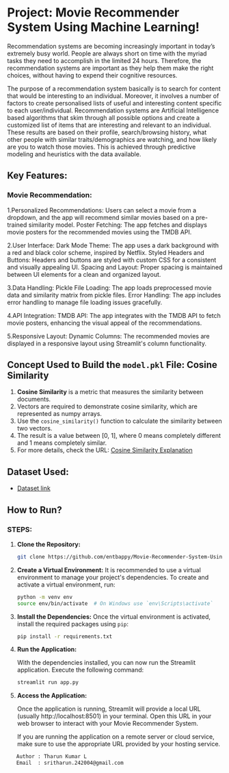 # Project: Movie Recommender System Using Machine Learning!
Recommendation systems are becoming increasingly important in today’s extremely busy world. People are always short on time with the myriad tasks they need to accomplish in the limited 24 hours. Therefore, the recommendation systems are important as they help them make the right choices, without having to expend their cognitive resources.

The purpose of a recommendation system basically is to search for content that would be interesting to an individual. Moreover, it involves a number of factors to create personalised lists of useful and interesting content specific to each user/individual. Recommendation systems are Artificial Intelligence based algorithms that skim through all possible options and create a customized list of items that are interesting and relevant to an individual. These results are based on their profile, search/browsing history, what other people with similar traits/demographics are watching, and how likely are you to watch those movies. This is achieved through predictive modeling and heuristics with the data available.
## Key Features:
### Movie Recommendation:

1.Personalized Recommendations: Users can select a movie from a dropdown, and the app will recommend similar movies based on a pre-trained similarity model.
Poster Fetching: The app fetches and displays movie posters for the recommended movies using the TMDB API.

2.User Interface:
Dark Mode Theme: The app uses a dark background with a red and black color scheme, inspired by Netflix.
Styled Headers and Buttons: Headers and buttons are styled with custom CSS for a consistent and visually appealing UI.
Spacing and Layout: Proper spacing is maintained between UI elements for a clean and organized layout.

3.Data Handling:
Pickle File Loading: The app loads preprocessed movie data and similarity matrix from pickle files.
Error Handling: The app includes error handling to manage file loading issues gracefully.

4.API Integration:
TMDB API: The app integrates with the TMDB API to fetch movie posters, enhancing the visual appeal of the recommendations.

5.Responsive Layout:
Dynamic Columns: The recommended movies are displayed in a responsive layout using Streamlit's column functionality.
## Concept Used to Build the `model.pkl` File: Cosine Similarity

1. **Cosine Similarity** is a metric that measures the similarity between documents.
2. Vectors are required to demonstrate cosine similarity, which are represented as numpy arrays.
3. Use the `cosine_similarity()` function to calculate the similarity between two vectors.
4. The result is a value between [0, 1], where 0 means completely different and 1 means completely similar.
5. For more details, check the URL: [Cosine Similarity Explanation](https://www.learndatasci.com/glossary/cosine-similarity/)

## Dataset Used:

* [Dataset link](https://www.kaggle.com/tmdb/tmdb-movie-metadata?select=tmdb_5000_movies.csv)

## How to Run?

### STEPS:

1. **Clone the Repository:**

   ```bash
   git clone https://github.com/entbappy/Movie-Recommender-System-Using-Machine-Learning.git

2. **Create a Virtual Environment:**
   It is recommended to use a virtual environment to manage your project's dependencies. To create and activate a virtual environment, run:

   ```bash
   python -m venv env
   source env/bin/activate  # On Windows use `env\Scripts\activate`
3. **Install the Dependencies:**
   Once the virtual environment is activated, install the required packages using `pip`:

   ```bash
   pip install -r requirements.txt

4. **Run the Application:**

   With the dependencies installed, you can now run the Streamlit application. Execute the following command:

   ```bash
   streamlit run app.py
   
5. **Access the Application:**

   Once the application is running, Streamlit will provide a local URL (usually http://localhost:8501) in your terminal. Open this URL in your web browser to interact with your Movie Recommender System.

   If you are running the application on a remote server or cloud service, make sure to use the appropriate URL provided by your hosting service.

```bash
   Author : Tharun Kumar L
   Email  : sritharun.242004@gmail.com